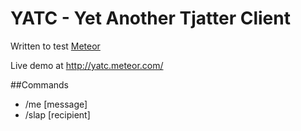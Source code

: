 # YATC - Yet Another Tjatter Client

Written to test [Meteor](https://www.meteor.com/)

Live demo at http://yatc.meteor.com/

##Commands
- /me [message]
- /slap [recipient]
